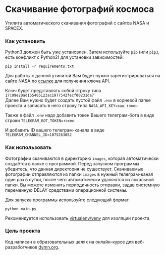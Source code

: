 # Скачивание фотографий космоса

Утилита автоматического скачивания фотографий с сайтов NASA и SPACEX.

### Как установить

Python3 должен быть уже установлен. 
Затем используйте `pip` (или `pip3`, есть конфликт с Python2) для установки зависимостей:
```
pip install -r requirements.txt
```
Для работы с данной утилитой Вам будет нужно зарегистрироваться на сайте NASA по [ссылке](https://api.nasa.gov/#signUp) для получения ключа API.    

Ключ будет представлять собой строку типа `17c09e20ad155405123ac1977542fecf00231da7`  
Далее Вам нужно будет создать пустой файл `.env` в корневой папке проекта и записать в него строку типа
`NASA_API_KEY=ваш токен`

Также в файл `.env` надо добавить токен Вашего телеграм-бота в виде строки
`TELEGRAM_BOT_TOKEN=токен`

И добавить ID вашего телеграм-канала в виде
`TELEGRAM_CHANNEL_ID=1075263052`

### Как использовать

Фотографии скачиваются в директорию `images`, которая автоматически создаётся в папке с программой. Перед запуском программы убедитесь, что данная директория не существует.
Скачиваемые фотографии отправляются из папки `images` в нужный телеграм-канал один раз в сутки, после чего автоматически удаляются из локальной папки.
Вы можете изменить периодичность отправки, задав системную переменную DELAY средствами операционной системы.

Для запуска программы используйте следующий формат
```
python main.py
```

Рекомендуется использовать [virtualenv/venv](https://docs.python.org/3/library/venv.html) для изоляции проекта.

### Цель проекта

Код написан в образовательных целях на онлайн-курсе для веб-разработчиков [dvmn.org](https://dvmn.org/).